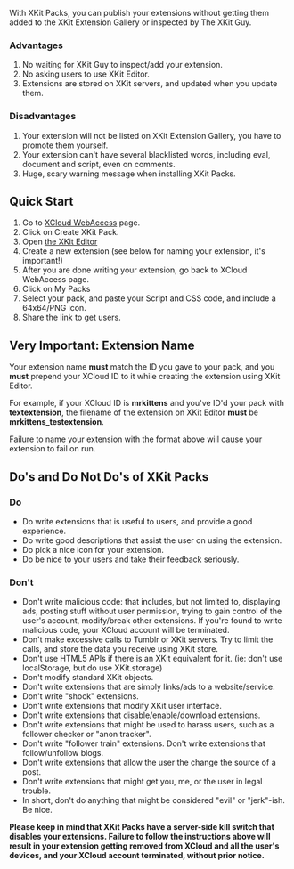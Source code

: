 With XKit Packs, you can publish your extensions without getting them added to the XKit Extension Gallery or inspected by The XKit Guy.

### Advantages
1. No waiting for XKit Guy to inspect/add your extension.
2. No asking users to use XKit Editor.
3. Extensions are stored on XKit servers, and updated when you update them.

### Disadvantages
1. Your extension will not be listed on XKit Extension Gallery, you have to promote them yourself.
2. Your extension can't have several blacklisted words, including eval, document and script, even on comments.
3. Huge, scary warning message when installing XKit Packs.

## Quick Start
1. Go to [XCloud WebAccess](http://xkit.info/xcloud/webaccess/) page.
2. Click on Create XKit Pack.
3. Open [the XKit Editor](http://www.tumblr.com/xkit_editor)
4. Create a new extension (see below for naming your extension, it's important!)
5. After you are done writing your extension, go back to XCloud WebAccess page.
6. Click on My Packs
7. Select your pack, and paste your Script and CSS code, and include a 64x64/PNG icon.
8. Share the link to get users.

## Very Important: Extension Name
Your extension name **must** match the ID you gave to your pack, and you **must** prepend your XCloud ID to it while creating the extension using XKit Editor.  

For example, if your XCloud ID is **mrkittens** and you've ID'd your pack with **textextension**, the filename of the extension on XKit Editor **must** be **mrkittens_testextension**.  

Failure to name your extension with the format above will cause your extension to fail on run.


## Do's and Do Not Do's of XKit Packs

### Do
* Do write extensions that is useful to users, and provide a good experience.
* Do write good descriptions that assist the user on using the extension.
* Do pick a nice icon for your extension.
* Do be nice to your users and take their feedback seriously.

### Don't
* Don't write malicious code: that includes, but not limited to, displaying ads, posting stuff without user permission, trying to gain control of the user's account, modify/break other extensions. If you're found to write malicious code, your XCloud account will be terminated.
* Don't make excessive calls to Tumblr or XKit servers. Try to limit the calls, and store the data you receive using XKit store.
* Don't use HTML5 APIs if there is an XKit equivalent for it. (ie: don't use localStorage, but do use XKit.storage)
* Don't modify standard XKit objects.
* Don't write extensions that are simply links/ads to a website/service.
* Don't write "shock" extensions.
* Don't write extensions that modify XKit user interface.
* Don't write extensions that disable/enable/download extensions.
* Don't write extensions that might be used to harass users, such as a follower checker or "anon tracker".
* Don't write "follower train" extensions. Don't write extensions that follow/unfollow blogs.
* Don't write extensions that allow the user the change the source of a post.
* Don't write extensions that might get you, me, or the user in legal trouble.
* In short, don't do anything that might be considered "evil" or "jerk"-ish. Be nice.

**Please keep in mind that XKit Packs have a server-side kill switch that disables your extensions. Failure to follow the instructions above will result in your extension getting removed from XCloud and all the user's devices, and your XCloud account terminated, without prior notice.**